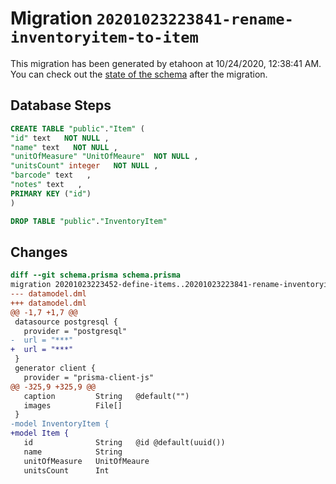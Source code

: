 # Migration `20201023223841-rename-inventoryitem-to-item`

This migration has been generated by etahoon at 10/24/2020, 12:38:41 AM.
You can check out the [state of the schema](./schema.prisma) after the migration.

## Database Steps

```sql
CREATE TABLE "public"."Item" (
"id" text   NOT NULL ,
"name" text   NOT NULL ,
"unitOfMeasure" "UnitOfMeaure"  NOT NULL ,
"unitsCount" integer   NOT NULL ,
"barcode" text   ,
"notes" text   ,
PRIMARY KEY ("id")
)

DROP TABLE "public"."InventoryItem"
```

## Changes

```diff
diff --git schema.prisma schema.prisma
migration 20201023223452-define-items..20201023223841-rename-inventoryitem-to-item
--- datamodel.dml
+++ datamodel.dml
@@ -1,7 +1,7 @@
 datasource postgresql {
   provider = "postgresql"
-  url = "***"
+  url = "***"
 }
 generator client {
   provider = "prisma-client-js"
@@ -325,9 +325,9 @@
   caption         String   @default("")
   images          File[]
 }
-model InventoryItem {
+model Item {
   id              String   @id @default(uuid())
   name            String   
   unitOfMeasure   UnitOfMeaure   
   unitsCount      Int
```


